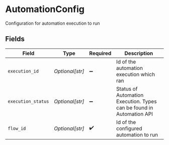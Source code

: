 # AutomationConfig

Configuration for automation execution to run


## Fields

| Field                                                                | Type                                                                 | Required                                                             | Description                                                          |
| -------------------------------------------------------------------- | -------------------------------------------------------------------- | -------------------------------------------------------------------- | -------------------------------------------------------------------- |
| `execution_id`                                                       | *Optional[str]*                                                      | :heavy_minus_sign:                                                   | Id of the automation execution which ran                             |
| `execution_status`                                                   | *Optional[str]*                                                      | :heavy_minus_sign:                                                   | Status of Automation Execution. Types can be found in Automation API |
| `flow_id`                                                            | *Optional[str]*                                                      | :heavy_check_mark:                                                   | Id of the configured automation to run                               |